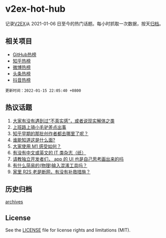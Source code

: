 # v2ex-hot-hub

 记录[V2EX](https://www.v2ex.com/)从 2021-01-06 日至今的热门话题。每小时抓取一次数据，按天[归档](archives)。
 
 ## 相关项目

- [GitHub热榜](https://github.com/lonnyzhang423/github-hot-hub)
- [知乎热榜](https://github.com/lonnyzhang423/zhihu-hot-hub)
- [微博热榜](https://github.com/lonnyzhang423/weibo-hot-hub)
- [头条热榜](https://github.com/lonnyzhang423/toutiao-hot-hub)
- [抖音热榜](https://github.com/lonnyzhang423/douyin-hot-hub)


 `更新时间：2022-01-15 22:05:40 +0800`

## 热议话题

1. [大家有没有遇到过“不真实感”，或者说现实解体之类](https://www.v2ex.com/t/828356)
1. [上班路上骑小毛驴差点出事](https://www.v2ex.com/t/828376)
1. [知乎早期的那批创作者都去哪里了呢？](https://www.v2ex.com/t/828425)
1. [谁能知道这是什么面?](https://www.v2ex.com/t/828427)
1. [大家使用 M1 感受如何？](https://www.v2ex.com/t/828420)
1. [有没有中文或英文的 IT 类杂志（纸）](https://www.v2ex.com/t/828383)
1. [请教独立开发者们， app 的 UI 也是自己思考画出来的吗](https://www.v2ex.com/t/828398)
1. [有什么简易的(物理)输入混淆工具吗？](https://www.v2ex.com/t/828424)
1. [家里 R2S 老是断网，有没有补救措施？](https://www.v2ex.com/t/828450)

## 历史归档

[archives](archives)

## License

See the [LICENSE](LICENSE) file for license rights and limitations (MIT).
